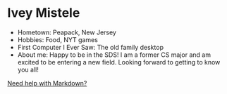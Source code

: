 # Ivey Mistele



- Hometown: Peapack, New Jersey
- Hobbies: Food, NYT games 
- First Computer I Ever Saw: The old family desktop
- About me: Happy to be in the SDS! I am a former CS major and am excited to be entering a new field. Looking forward to getting to know you all!

[Need help with Markdown?](https://docs.github.com/en/get-started/writing-on-github/getting-started-with-writing-and-formatting-on-github/basic-writing-and-formatting-syntax)
